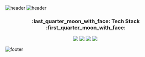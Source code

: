 ![header](https://capsule-render.vercel.app/api?type=shark&color=auto&height=130&section=header&fontColor=fff&animation=twinkling&text=welcome!&fontAlignY=20&fontSize=20)
![header](https://capsule-render.vercel.app/api?type=transparent&text=HyeJin's%20GitHub%20Profile.&fontSize=60&fontColor=333333&height=100)







<h3 align="center">:last_quarter_moon_with_face: Tech Stack :first_quarter_moon_with_face: </h3>


<p align="center">
<img src="https://img.shields.io/badge/HTML5-E34F26?style=flat-square&logo=HTML5&logoColor=white"/></a>&nbsp<img src="https://img.shields.io/badge/CSS3-1572B6?style=flat-square&logo=CSS3&logoColor=white"/></a>&nbsp<img src="https://img.shields.io/badge/JavaScript-F7DF1E?style=flat-square&logo=JavaScript&logoColor=white"/></a>&nbsp<img src="https://img.shields.io/badge/jQuery-0769AD?style=flat-square&logo=jQuery&logoColor=white"/></a>&nbsp
</p>







![footer](https://capsule-render.vercel.app/api?section=footer&color=auto&height=130)


